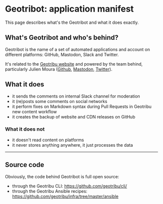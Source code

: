 # Geotribot: application manifest

This page describes what's the Geotribot and what it does exactly.

## What's Geotribot and who's behind?

Geotribot is the name of a set of automated applications and account on different platforms: GitHub, Mastodon, Slack and Twitter.

It's related to the [Geotribu website](http://geotribu.fr/) and powered by the team behind, particularly Julien Moura ([Github](https://github.com/guts/), [Mastodon](https://mapstodon.space/@geojulien), [Twitter](https://twitter.com/geojulien/)).

## What it does

- it sends the comments on internal Slack channel for moderation
- it (re)posts some comments on social networks
- it perform fixes on Markdown syntax during Pull Requests in Geotribu new content workflow
- it creates the backup of website and CDN releases on GitHub

### What it does not

- it doesn't read content on platforms
- it never stores anything anywhere, it just processes the data

----

## Source code

Obviously, the code behind Geotribot is full open source:

- through the Geotribu CLI: <https://github.com/geotribu/cli/>
- through the Geotribu Ansible recipes: <https://github.com/geotribu/infra/tree/master/ansible>
